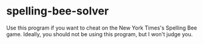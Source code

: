 # spelling-bee-solver
Use this program if you want to cheat on the New York Times's Spelling Bee game.
Ideally, you should not be using this program, but I won't judge you.
